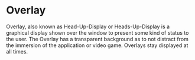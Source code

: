 # Overlay
Overlay, also known as Head-Up-Display or Heads-Up-Display is a graphical
display shown over the window to present some kind of status to the user.  The
Overlay has a transparent background as to not distract from the immersion of
the application or video game.  Overlays stay displayed at all times.
